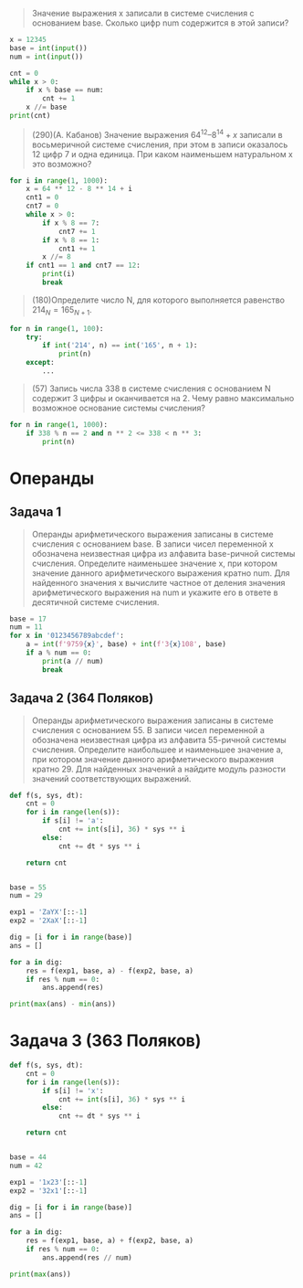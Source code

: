 > Значение выражения x записали в системе счисления с основанием base. Сколько цифр num содержится в этой записи?

```python
x = 12345
base = int(input())
num = int(input())

cnt = 0
while x > 0:
    if x % base == num:
        cnt += 1
    x //= base
print(cnt)
```

> (290)(А. Кабанов) Значение выражения $64^{12} – 8^{14} + x$ записали в восьмеричной системе счисления, при этом в
> записи оказалось 12 цифр 7 и одна единица. При каком наименьшем натуральном x это возможно?

```python
for i in range(1, 1000):
    x = 64 ** 12 - 8 ** 14 + i
    cnt1 = 0
    cnt7 = 0
    while x > 0:
        if x % 8 == 7:
            cnt7 += 1
        if x % 8 == 1:
            cnt1 += 1
        x //= 8
    if cnt1 == 1 and cnt7 == 12:
        print(i)
        break
```

> (180)Определите число N, для которого выполняется равенство $214_N = 165_{N+1}$.

```python
for n in range(1, 100):
    try:
        if int('214', n) == int('165', n + 1):
            print(n)
    except:
        ...
```

> (57) Запись числа 338 в системе счисления с основанием N содержит 3 цифры и оканчивается на 2. Чему равно максимально
> возможное основание системы счисления?

```python
for n in range(1, 1000):
    if 338 % n == 2 and n ** 2 <= 338 < n ** 3:
        print(n)
```

# Операнды

## Задача 1

> Операнды арифметического выражения записаны в системе счисления с основанием base. В записи чисел переменной x
> обозначена неизвестная цифра из алфавита base-ричной системы счисления. Определите наименьшее значение x, при котором
> значение данного арифметического выражения кратно num. Для найденного значения x вычислите частное от деления значения
> арифметического выражения на num и укажите его в ответе в десятичной системе счисления.

```python
base = 17
num = 11
for x in '0123456789abcdef':
    a = int(f'9759{x}', base) + int(f'3{x}108', base)
    if a % num == 0:
        print(a // num)
        break
```

## Задача 2 (364 Поляков)

> Операнды арифметического выражения записаны в системе счисления с основанием 55.
> В записи чисел переменной a обозначена неизвестная цифра из алфавита 55-ричной системы счисления. Определите
> наибольшее и наименьшее значение a, при котором значение данного арифметического выражения кратно 29. Для найденных
> значений a найдите модуль разности значений соответствующих выражений.

```python
def f(s, sys, dt):
    cnt = 0
    for i in range(len(s)):
        if s[i] != 'a':
            cnt += int(s[i], 36) * sys ** i
        else:
            cnt += dt * sys ** i

    return cnt


base = 55
num = 29

exp1 = 'ZaYX'[::-1]
exp2 = '2XaX'[::-1]

dig = [i for i in range(base)]
ans = []

for a in dig:
    res = f(exp1, base, a) - f(exp2, base, a)
    if res % num == 0:
        ans.append(res)

print(max(ans) - min(ans))
```

# Задача 3 (363 Поляков)

```python
def f(s, sys, dt):
    cnt = 0
    for i in range(len(s)):
        if s[i] != 'x':
            cnt += int(s[i], 36) * sys ** i
        else:
            cnt += dt * sys ** i

    return cnt


base = 44
num = 42

exp1 = '1x23'[::-1]
exp2 = '32x1'[::-1]

dig = [i for i in range(base)]
ans = []

for a in dig:
    res = f(exp1, base, a) + f(exp2, base, a)
    if res % num == 0:
        ans.append(res // num)

print(max(ans))
```
